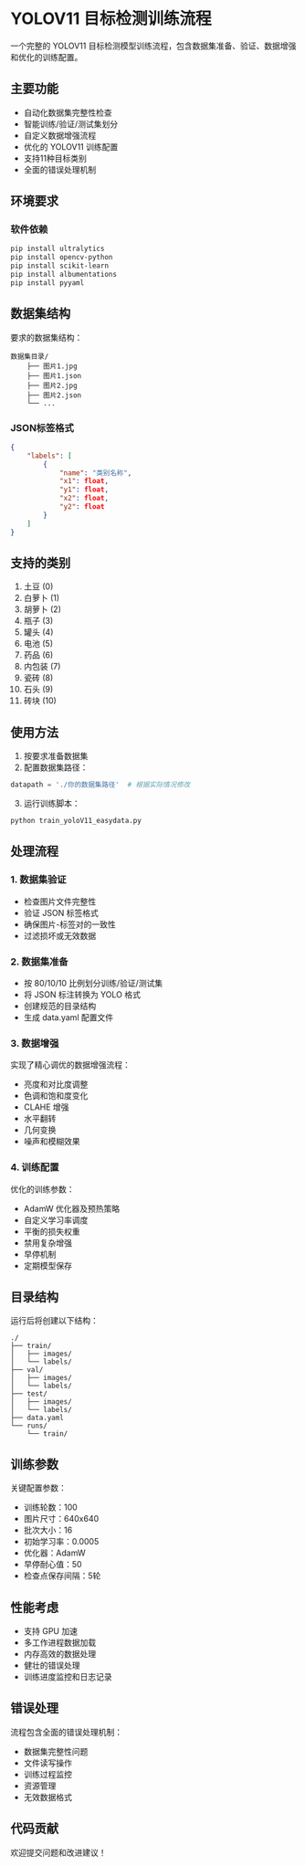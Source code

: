 # YOLOV11 目标检测训练流程

一个完整的 YOLOV11 目标检测模型训练流程，包含数据集准备、验证、数据增强和优化的训练配置。

## 主要功能

- 自动化数据集完整性检查
- 智能训练/验证/测试集划分
- 自定义数据增强流程
- 优化的 YOLOV11 训练配置
- 支持11种目标类别
- 全面的错误处理机制

## 环境要求

### 软件依赖

```bash
pip install ultralytics
pip install opencv-python
pip install scikit-learn
pip install albumentations
pip install pyyaml
```

## 数据集结构

要求的数据集结构：
```
数据集目录/
    ├── 图片1.jpg
    ├── 图片1.json
    ├── 图片2.jpg
    ├── 图片2.json
    └── ...
```

### JSON标签格式
```json
{
    "labels": [
        {
            "name": "类别名称",
            "x1": float,
            "y1": float,
            "x2": float,
            "y2": float
        }
    ]
}
```

## 支持的类别

1. 土豆 (0)
2. 白萝卜 (1)
3. 胡萝卜 (2)
4. 瓶子 (3)
5. 罐头 (4)
6. 电池 (5)
7. 药品 (6)
8. 内包装 (7)
9. 瓷砖 (8)
10. 石头 (9)
11. 砖块 (10)

## 使用方法

1. 按要求准备数据集
2. 配置数据集路径：
```python
datapath = './你的数据集路径'  # 根据实际情况修改
```
3. 运行训练脚本：
```bash
python train_yoloV11_easydata.py
```

## 处理流程

### 1. 数据集验证
- 检查图片文件完整性
- 验证 JSON 标签格式
- 确保图片-标签对的一致性
- 过滤损坏或无效数据

### 2. 数据集准备
- 按 80/10/10 比例划分训练/验证/测试集
- 将 JSON 标注转换为 YOLO 格式
- 创建规范的目录结构
- 生成 data.yaml 配置文件

### 3. 数据增强
实现了精心调优的数据增强流程：
- 亮度和对比度调整
- 色调和饱和度变化
- CLAHE 增强
- 水平翻转
- 几何变换
- 噪声和模糊效果

### 4. 训练配置
优化的训练参数：
- AdamW 优化器及预热策略
- 自定义学习率调度
- 平衡的损失权重
- 禁用复杂增强
- 早停机制
- 定期模型保存

## 目录结构

运行后将创建以下结构：
```
./
├── train/
│   ├── images/
│   └── labels/
├── val/
│   ├── images/
│   └── labels/
├── test/
│   ├── images/
│   └── labels/
├── data.yaml
└── runs/
    └── train/
```

## 训练参数

关键配置参数：
- 训练轮数：100
- 图片尺寸：640x640
- 批次大小：16
- 初始学习率：0.0005
- 优化器：AdamW
- 早停耐心值：50
- 检查点保存间隔：5轮

## 性能考虑

- 支持 GPU 加速
- 多工作进程数据加载
- 内存高效的数据处理
- 健壮的错误处理
- 训练进度监控和日志记录

## 错误处理

流程包含全面的错误处理机制：
- 数据集完整性问题
- 文件读写操作
- 训练过程监控
- 资源管理
- 无效数据格式

## 代码贡献

欢迎提交问题和改进建议！
